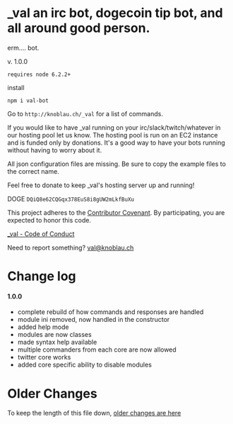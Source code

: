 # _val an irc bot, dogecoin tip bot, and all around good person.

erm.... bot.

v. 1.0.0

`requires node 6.2.2+`

install

```
npm i val-bot
```

Go to `http://knoblau.ch/_val` for a list of commands.

If you would like to have _val running on your irc/slack/twitch/whatever in our hosting pool let us know.  The hosting pool is run on an EC2 instance and is funded only by donations.  It's a good way to have your bots running without having to worry about it.

All json configuration files are missing.  Be sure to copy the example files to the correct name.

Feel free to donate to keep _val's hosting server up and running!

DOGE `DQiQ8e62CQGqx378EuS8i8gUW2mLkfBuXu`

This project adheres to the [Contributor Covenant](http://contributor-covenant.org/). By participating, you are expected to honor this code.

[_val - Code of Conduct](https://github.com/mousemke/_val/blob/master/CODE_OF_CONDUCT.md)

Need to report something? [val@knoblau.ch](mailto:val@knoblau.ch)


Change log
==========

#### 1.0.0

+ complete rebuild of how commands and responses are handled
+ module ini removed, now handled in the constructor
+ added help mode
+ modules are now classes
+ made syntax help available
+ multiple commanders from each core are now allowed
+ twitter core works
+ added core specific ability to disable modules



Older Changes
=============

To keep the length of this file down, [older changes are here](./older_changes.md)

